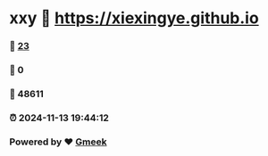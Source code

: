 # xxy :link: https://xiexingye.github.io 
### :page_facing_up: [23](https://xiexingye.github.io/tag.html) 
### :speech_balloon: 0 
### :hibiscus: 48611 
### :alarm_clock: 2024-11-13 19:44:12 
### Powered by :heart: [Gmeek](https://github.com/Meekdai/Gmeek)
